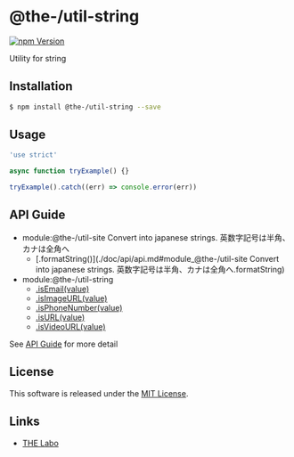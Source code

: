 @the-/util-string
==========

<!---
This file is generated by @the-/templates. Do not update manually.
--->

<!-- Badge Start -->
<a name="badges"></a>

[![npm Version][bd_npm_shield_url]][bd_npm_url]

[bd_repo_url]: https://github.com/the-labo/the
[bd_npm_url]: http://www.npmjs.org/package/@the-/util-string
[bd_npm_shield_url]: http://img.shields.io/npm/v/@the-/util-string.svg?style=flat

<!-- Badge End -->


<!-- Description Start -->
<a name="description"></a>

Utility for string

<!-- Description End -->


<!-- Overview Start -->
<a name="overview"></a>




<!-- Overview End -->


<!-- Sections Start -->
<a name="sections"></a>

<!-- Section from "doc/readme/01.Installation.md.hbs" Start -->

<a name="section-doc-readme-01-installation-md"></a>

Installation
-----

```bash
$ npm install @the-/util-string --save
```


<!-- Section from "doc/readme/01.Installation.md.hbs" End -->

<!-- Section from "doc/readme/02.Usage.md.hbs" Start -->

<a name="section-doc-readme-02-usage-md"></a>

Usage
---------

```javascript
'use strict'

async function tryExample() {}

tryExample().catch((err) => console.error(err))

```


<!-- Section from "doc/readme/02.Usage.md.hbs" End -->


<!-- Sections Start -->

<a name="api"></a>

## API Guide


- module:@the-/util-site
Convert into japanese strings.
英数字記号は半角、カナは全角へ
  - [.formatString()](./doc/api/api.md#module_@the-/util-site
Convert into japanese strings.
英数字記号は半角、カナは全角へ.formatString)
- module:@the-/util-string
  - [.isEmail(value)](./doc/api/api.md#module_@the-/util-string.isEmail)
  - [.isImageURL(value)](./doc/api/api.md#module_@the-/util-string.isImageURL)
  - [.isPhoneNumber(value)](./doc/api/api.md#module_@the-/util-string.isPhoneNumber)
  - [.isURL(value)](./doc/api/api.md#module_@the-/util-string.isURL)
  - [.isVideoURL(value)](./doc/api/api.md#module_@the-/util-string.isVideoURL)

See [API Guide](./doc/api/api.md) for more detail


<!-- LICENSE Start -->
<a name="license"></a>

License
-------
This software is released under the [MIT License](https://github.com/the-labo/the/blob/master/LICENSE).

<!-- LICENSE End -->


<!-- Links Start -->
<a name="links"></a>

Links
------

+ [THE Labo][the_labo_url]

[the_labo_url]: https://github.com/the-labo

<!-- Links End -->
